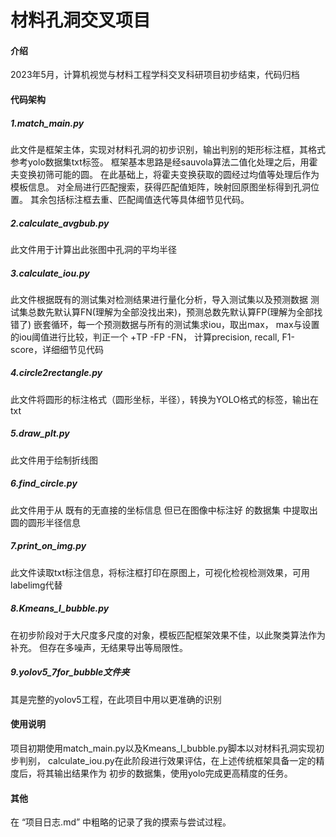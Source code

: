# 材料孔洞交叉项目

#### 介绍
2023年5月，计算机视觉与材料工程学科交叉科研项目初步结束，代码归档

#### 代码架构
##### 1.match_main.py
此文件是框架主体，实现对材料孔洞的初步识别，输出判别的矩形标注框，其格式参考yolo数据集txt标签。
框架基本思路是经sauvola算法二值化处理之后，用霍夫变换初筛可能的圆。
在此基础上，将霍夫变换获取的圆经过均值等处理后作为模板信息。
对全局进行匹配搜索，获得匹配值矩阵，映射回原图坐标得到孔洞位置。
其余包括标注框去重、匹配阈值迭代等具体细节见代码。
##### 2.calculate_avgbub.py 
此文件用于计算出此张图中孔洞的平均半径
##### 3.calculate_iou.py
此文件根据既有的测试集对检测结果进行量化分析，导入测试集以及预测数据
测试集总数先默认算FN(理解为全部没找出来)，预测总数先默认算FP(理解为全部找错了)
嵌套循环，每一个预测数据与所有的测试集求iou，取出max，
max与设置的iou阈值进行比较，判正一个 +TP -FP -FN，
计算precision, recall, F1-score，详细细节见代码
##### 4.circle2rectangle.py 
此文件将圆形的标注格式（圆形坐标，半径），转换为YOLO格式的标签，输出在txt
##### 5.draw_plt.py
此文件用于绘制折线图
##### 6.find_circle.py
此文件用于从 既有的无直接的坐标信息 但已在图像中标注好 的数据集 中提取出圆的圆形半径信息
##### 7.print_on_img.py
此文件读取txt标注信息，将标注框打印在原图上，可视化检视检测效果，可用labelimg代替
##### 8.Kmeans_l_bubble.py
在初步阶段对于大尺度多尺度的对象，模板匹配框架效果不佳，以此聚类算法作为补充。
但存在多噪声，无结果导出等局限性。
##### 9.yolov5_7for_bubble文件夹
其是完整的yolov5工程，在此项目中用以更准确的识别
#### 使用说明
项目初期使用match_main.py以及Kmeans_l_bubble.py脚本以对材料孔洞实现初步判别，
calculate_iou.py在此阶段进行效果评估，在上述传统框架具备一定的精度后，将其输出结果作为
初步的数据集，使用yolo完成更高精度的任务。

#### 其他
在 “项目日志.md” 中粗略的记录了我的摸索与尝试过程。